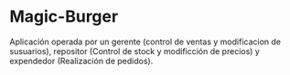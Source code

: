 # Magic-Burger
Aplicación operada por un gerente (control de ventas y modificacion de susuarios), repositor (Control de stock y modificción de precios) y expendedor (Realización de pedidos).

